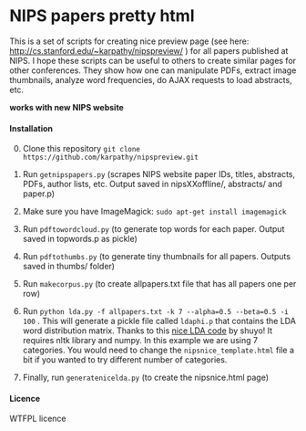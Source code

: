 
# NIPS papers pretty html

This is a set of scripts for creating nice preview page (see here: http://cs.stanford.edu/~karpathy/nipspreview/ ) for all papers published at NIPS. I hope these scripts can be useful to others to create similar pages for other conferences. They show how one can manipulate PDFs, extract image thumbnails, analyze word frequencies, do AJAX requests to load abstracts, etc.

**works with new NIPS website**

#### Installation

0. Clone this repository `git clone https://github.com/karpathy/nipspreview.git`

1. Run `getnipspapers.py` (scrapes NIPS website paper IDs, titles, abstracts, PDFs, author lists, etc. Output saved in nipsXXoffline/, abstracts/ and paper.p)

2. Make sure you have ImageMagick: `sudo apt-get install imagemagick`

3. Run `pdftowordcloud.py` (to generate top words for each paper. Output saved in topwords.p as pickle)

4. Run `pdftothumbs.py` (to generate tiny thumbnails for all papers. Outputs saved in thumbs/ folder)

5. Run `makecorpus.py` (to create allpapers.txt file that has all papers one per row)

6. Run `python lda.py -f allpapers.txt -k 7 --alpha=0.5 --beta=0.5 -i 100` . This will generate a pickle file called `ldaphi.p` that contains the LDA word distribution matrix. Thanks to this [nice LDA code](https://github.com/shuyo/iir/blob/master/lda/lda.py) by shuyo! It requires nltk library and numpy. In this example we are using 7 categories. You would need to change the `nipsnice_template.html` file a bit if you wanted to try different number of categories.

7. Finally, run `generatenicelda.py` (to create the nipsnice.html page)

#### Licence

WTFPL licence
